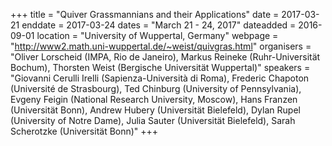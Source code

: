 +++
title = "Quiver Grassmannians and their Applications"
date = 2017-03-21
enddate = 2017-03-24
dates = "March 21 - 24, 2017"
dateadded = 2016-09-01
location = "University of Wuppertal, Germany"
webpage = "http://www2.math.uni-wuppertal.de/~weist/quivgras.html"
organisers = "Oliver Lorscheid (IMPA, Rio de Janeiro), Markus Reineke (Ruhr-Universität Bochum), Thorsten Weist (Bergische Universität Wuppertal)"
speakers = "Giovanni Cerulli Irelli (Sapienza-Università di Roma), Frederic Chapoton (Université de Strasbourg), Ted Chinburg (University of Pennsylvania), Evgeny Feigin (National Research University, Moscow), Hans Franzen (Universität Bonn), Andrew Hubery (Universität Bielefeld), Dylan Rupel (University of Notre Dame), Julia Sauter (Universität Bielefeld), Sarah Scherotzke (Universität Bonn)"
+++
